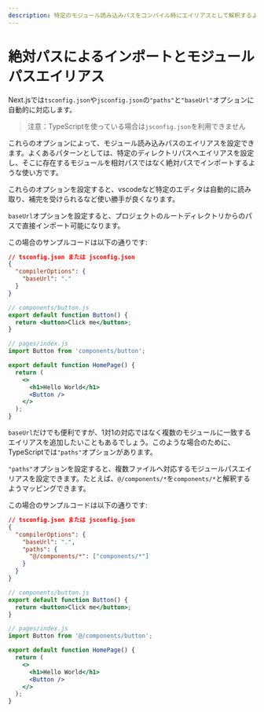 ```yaml
---
description: 特定のモジュール読み込みパスをコンパイル時にエイリアスとして解釈するよう設定できます。
---
```


# 絶対パスによるインポートとモジュールパスエイリアス

Next.jsでは`tsconfig.json`や`jsconfig.json`の`"paths"`と`"baseUrl"`オプションに自動的に対応します。

> 注意：TypeScriptを使っている場合は`jsconfig.json`を利用できません

これらのオプションによって、モジュール読み込みパスのエイリアスを設定できます。よくあるパターンとしては、特定のディレクトリパスへエイリアスを設定し、そこに存在するモジュールを相対パスではなく絶対パスでインポートするような使い方です。

これらのオプションを設定すると、vscodeなど特定のエディタは自動的に読み取り、補完を受けられるなど使い勝手が良くなります。

`baseUrl`オプションを設定すると、プロジェクトのルートディレクトリからのパスで直接インポート可能になります。

この場合のサンプルコードは以下の通りです:

```json
// tsconfig.json または jsconfig.json
{
  "compilerOptions": {
    "baseUrl": "."
  }
}
```

```jsx
// components/button.js
export default function Button() {
  return <button>Click me</button>;
}
```

```jsx
// pages/index.js
import Button from 'components/button';

export default function HomePage() {
  return (
    <>
      <h1>Hello World</h1>
      <Button />
    </>
  );
}
```

`baseUrl`だけでも便利ですが、1対1の対応ではなく複数のモジュールに一致するエイリアスを追加したいこともあるでしょう。このような場合のために、TypeScriptでは`"paths"`オプションがあります。

`"paths"`オプションを設定すると、複数ファイルへ対応するモジュールパスエイリアスを設定できます。たとえば、`@/components/*`を`components/*`と解釈するようマッピングできます。

この場合のサンプルコードは以下の通りです:

```json
// tsconfig.json または jsconfig.json
{
  "compilerOptions": {
    "baseUrl": ".",
    "paths": {
      "@/components/*": ["components/*"]
    }
  }
}
```

```jsx
// components/button.js
export default function Button() {
  return <button>Click me</button>;
}
```

```jsx
// pages/index.js
import Button from '@/components/button';

export default function HomePage() {
  return (
    <>
      <h1>Hello World</h1>
      <Button />
    </>
  );
}
```
